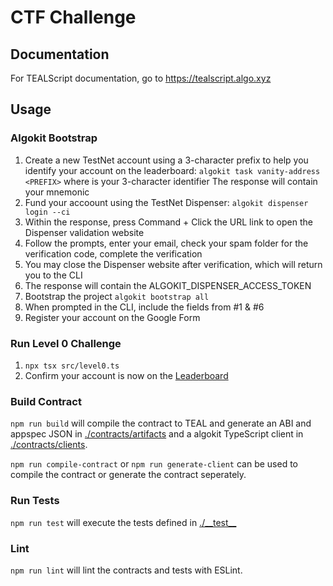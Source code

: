# CTF Challenge

## Documentation

For TEALScript documentation, go to https://tealscript.algo.xyz

## Usage

### Algokit Bootstrap

1. Create a new TestNet account using a 3-character prefix to help you identify your account on the leaderboard:
   `algokit task vanity-address <PREFIX>` where <PREFIX> is your 3-character identifier
   The response will contain your mnemonic
2. Fund your accoount using the TestNet Dispenser:
   `algokit dispenser login --ci`
3. Within the response, press Command + Click the URL link to open the Dispenser validation website
4. Follow the prompts, enter your email, check your spam folder for the verification code, complete the verification
5. You may close the Dispenser website after verification, which will return you to the CLI
6. The response will contain the ALGOKIT_DISPENSER_ACCESS_TOKEN
7. Bootstrap the project
   `algokit bootstrap all`
8. When prompted in the CLI, include the fields from #1 & #6
9. Register your account on the Google Form 

### Run Level 0 Challenge
1. `npx tsx src/level0.ts`
2. Confirm your account is now on the [Leaderboard]()

### Build Contract

`npm run build` will compile the contract to TEAL and generate an ABI and appspec JSON in [./contracts/artifacts](./contracts/artifacts/) and a algokit TypeScript client in [./contracts/clients](./contracts/clients/).

`npm run compile-contract` or `npm run generate-client` can be used to compile the contract or generate the contract seperately.

### Run Tests

`npm run test` will execute the tests defined in [./\_\_test\_\_](./__test__) 

### Lint

`npm run lint` will lint the contracts and tests with ESLint.
